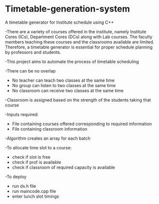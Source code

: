 # Timetable-generation-system
A timetable generator for Institute schedule using C++

-There are a variety of courses offered in the institute, namely Institute Cores (ICs), Department Cores (DCs) along with Lab courses. The faculty members teaching these courses and the classrooms available are limited. Therefore, a timetable generator is essential for proper schedule planning by professors and students.

-This project aims to automate the process of timetable scheduling

-There can be no overlap
 * No teacher can teach two classes at the same time
 * No group can listen to two classes at the same time
 * No classroom can receive two classes at the same time

-Classroom is assigned based on the strength of the students taking that course

-Inputs required:
 * File containing courses offered corresponding to required information 
 * File containing classroom information

-Algorithm creates an array for each batch

-To allocate time slot to a course:
 * check if slot is free
 * check if prof is available
 * check if classroom of required capacity is available

-To deploy
 * run ds.h file
 * run maincode.cpp file
 * enter lunch slot timings

